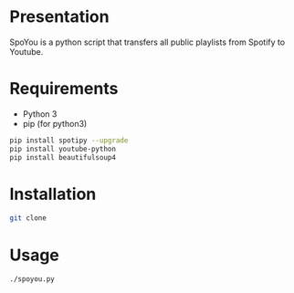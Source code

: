 # Presentation

SpoYou is a python script that transfers all public playlists
from Spotify to Youtube.

# Requirements

- Python 3
- pip (for python3)

```sh
pip install spotipy --upgrade
pip install youtube-python
pip install beautifulsoup4
```

# Installation

```sh
git clone
```

# Usage

`./spoyou.py`